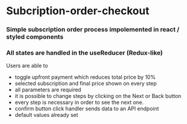 # Subcription-order-checkout

### Simple subscription order process impolemented in react / styled components
### All states are handled in the useReducer (Redux-like)

Users are able to
- toggle upfront payment which reduces total price by 10%
- selected subscription and final price shown on every step
- all parameters are required
- it is possible to change steps by clicking on the Next or Back button
- every step is necessary in order to see the next one.
- confirm button click handler sends data to an API endpoint
- default values already set
